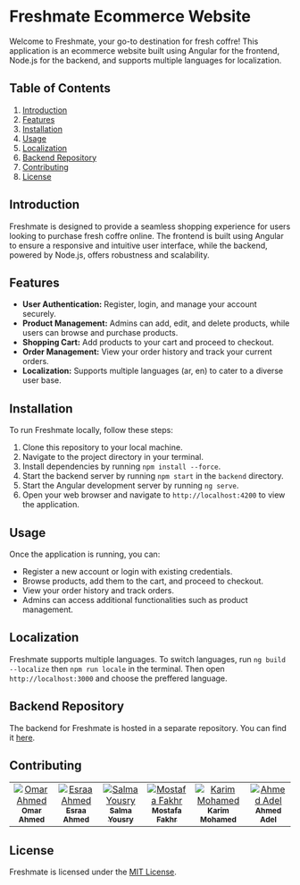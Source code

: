 # Freshmate Ecommerce Website

Welcome to Freshmate, your go-to destination for fresh coffre! This application is an ecommerce website built using Angular for the frontend, Node.js for the backend, and supports multiple languages for localization.

## Table of Contents

1. [Introduction](#introduction)
2. [Features](#features)
3. [Installation](#installation)
4. [Usage](#usage)
5. [Localization](#localization)
6. [Backend Repository](#backend-repository)
7. [Contributing](#contributing)
8. [License](#license)

## Introduction

Freshmate is designed to provide a seamless shopping experience for users looking to purchase fresh coffre online. The frontend is built using Angular to ensure a responsive and intuitive user interface, while the backend, powered by Node.js, offers robustness and scalability.

## Features

- **User Authentication:** Register, login, and manage your account securely.
- **Product Management:** Admins can add, edit, and delete products, while users can browse and purchase products.
- **Shopping Cart:** Add products to your cart and proceed to checkout.
- **Order Management:** View your order history and track your current orders.
- **Localization:** Supports multiple languages (ar, en) to cater to a diverse user base.

## Installation

To run Freshmate locally, follow these steps:

1. Clone this repository to your local machine.
2. Navigate to the project directory in your terminal.
3. Install dependencies by running `npm install --force`.
4. Start the backend server by running `npm start` in the `backend` directory.
5. Start the Angular development server by running `ng serve`.
6. Open your web browser and navigate to `http://localhost:4200` to view the application.

## Usage

Once the application is running, you can:

- Register a new account or login with existing credentials.
- Browse products, add them to the cart, and proceed to checkout.
- View your order history and track orders.
- Admins can access additional functionalities such as product management.

## Localization

Freshmate supports multiple languages. To switch languages, run `ng build --localize` then `npm run locale` in the terminal. Then open `http://localhost:3000` and choose the preffered language.

## Backend Repository

The backend for Freshmate is hosted in a separate repository. You can find it [here](https://github.com/omar-a-eid/freshmate_back).

## Contributing

<table>
  <tbody>
    <tr>
<td align="center" valign="top" width="14.28%"><a href="https://github.com/omar-a-eid"><img src="https://avatars.githubusercontent.com/u/103126348?v=4" alt="Omar Ahmed"/><br /><sub><b>Omar Ahmed</b></sub></a></td>
<td align="center" valign="top" width="14.28%"><a href="https://github.com/esraaeliba"><img src="https://avatars.githubusercontent.com/u/130110027?v=4" alt="Esraa Ahmed"/><br /><sub><b>Esraa Ahmed</b></sub></a></td>
<td align="center" valign="top" width="14.28%"><a href="https://github.com/SalmaYousry01"><img src="https://avatars.githubusercontent.com/u/112441530?v=4" alt="Salma Yousry"/><br /><sub><b>Salma Yousry</b></sub></a></td>
<td align="center" valign="top" width="14.28%"><a href="https://github.com/mostafa-fakhr"><img src="https://avatars.githubusercontent.com/u/153079695?v=4" alt="Mostafa Fakhr"/><br /><sub><b>Mostafa Fakhr</b></sub></a></td>
<td align="center" valign="top" width="14.28%"><a href="https://github.com/KarimMohamedDesouki"><img src="https://avatars.githubusercontent.com/u/153070580?v=4" alt="Karim Mohamed"/><br /><sub><b>Karim Mohamed</b></sub></a></td>
<td align="center" valign="top" width="14.28%"><a href="https://github.com/vodz1"><img src="https://avatars.githubusercontent.com/u/147009800?v=4" alt="Ahmed Adel"/><br /><sub><b>Ahmed Adel</b></sub></a></td>
    </tr>
  </tbody>
</table>

## License

Freshmate is licensed under the [MIT License](LICENSE).
